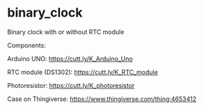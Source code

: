 # binary_clock
Binary clock with or without RTC module

Components:

Arduino UNO: https://cutt.ly/K_Arduino_Uno

RTC module (DS1302): https://cutt.ly/K_RTC_module

Photoresistor: https://cutt.ly/K_photoresistor

Case on Thingiverse: https://www.thingiverse.com/thing:4653412
